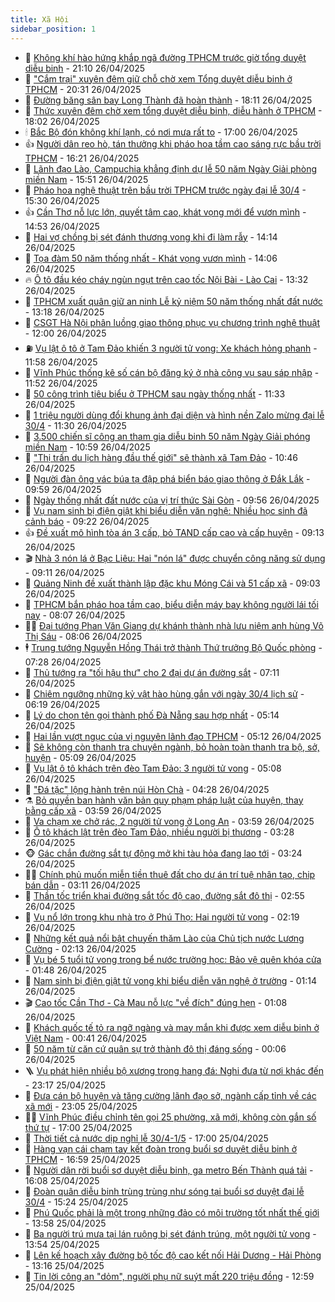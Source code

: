 ```yaml
---
title: Xã Hội
sidebar_position: 1
---
```


<!-- dantri-xa-hoi:START -->
- 🫣 [Không khí hào hứng khắp ngã đường TPHCM trước giờ tổng duyệt diễu binh](https://dantri.com.vn/xa-hoi/khong-khi-hao-hung-khap-nga-duong-tphcm-truoc-gio-tong-duyet-dieu-binh-20250426190146278.htm) - 21:10 26/04/2025
- 💼 [&quot;Cắm trại&quot; xuyên đêm giữ chỗ chờ xem Tổng duyệt diễu binh ở TPHCM](https://dantri.com.vn/xa-hoi/cam-trai-xuyen-dem-giu-cho-cho-xem-tong-duyet-dieu-binh-o-tphcm-20250427033126998.htm) - 20:31 26/04/2025
- 🎊 [Đường băng sân bay Long Thành đã hoàn thành](https://dantri.com.vn/xa-hoi/duong-bang-san-bay-long-thanh-da-hoan-thanh-20250427000001324.htm) - 18:11 26/04/2025
- 🙉 [Thức xuyên đêm chờ xem tổng duyệt diễu binh, diễu hành ở TPHCM](https://dantri.com.vn/xa-hoi/thuc-xuyen-dem-cho-xem-tong-duyet-dieu-binh-dieu-hanh-o-tphcm-20250427004237786.htm) - 18:02 26/04/2025
- 🕯 [Bắc Bộ đón không khí lạnh, có nơi mưa rất to](https://dantri.com.vn/xa-hoi/bac-bo-don-khong-khi-lanh-co-noi-mua-rat-to-20250426210112776.htm) - 17:00 26/04/2025
- 👍 [Người dân reo hò, tán thưởng khi pháo hoa tầm cao sáng rực bầu trời TPHCM](https://dantri.com.vn/xa-hoi/nguoi-dan-reo-ho-tan-thuong-khi-phao-hoa-tam-cao-sang-ruc-bau-troi-tphcm-20250426202118854.htm) - 16:21 26/04/2025
- 🤖 [Lãnh đạo Lào, Campuchia khẳng định dự lễ 50 năm Ngày Giải phòng miền Nam](https://dantri.com.vn/xa-hoi/lanh-dao-lao-campuchia-khang-dinh-du-le-50-nam-ngay-giai-phong-mien-nam-20250426213821945.htm) - 15:51 26/04/2025
- 🙉 [Pháo hoa nghệ thuật trên bầu trời TPHCM trước ngày đại lễ 30/4](https://dantri.com.vn/xa-hoi/phao-hoa-nghe-thuat-tren-bau-troi-tphcm-truoc-ngay-dai-le-304-20250426195229862.htm) - 15:30 26/04/2025
- 👍 [Cần Thơ nỗ lực lớn, quyết tâm cao, khát vọng mới để vươn mình](https://dantri.com.vn/xa-hoi/can-tho-no-luc-lon-quyet-tam-cao-khat-vong-moi-de-vuon-minh-20250426205629279.htm) - 14:53 26/04/2025
- 🗽 [Hai vợ chồng bị sét đánh thương vong khi đi làm rẫy](https://dantri.com.vn/xa-hoi/hai-vo-chong-bi-set-danh-thuong-vong-khi-di-lam-ray-20250426202728110.htm) - 14:14 26/04/2025
- 🗽 [Tọa đàm 50 năm thống nhất - Khát vọng vươn mình](https://dantri.com.vn/xa-hoi/toa-dam-50-nam-thong-nhat-khat-vong-vuon-minh-20250426131352614.htm) - 14:06 26/04/2025
- 🔥 [Ô tô đầu kéo cháy ngùn ngụt trên cao tốc Nội Bài - Lào Cai](https://dantri.com.vn/xa-hoi/o-to-dau-keo-chay-ngun-ngut-tren-cao-toc-noi-bai-lao-cai-20250426201354702.htm) - 13:32 26/04/2025
- 🦒 [TPHCM xuất quân giữ an ninh Lễ kỷ niệm 50 năm thống nhất đất nước](https://dantri.com.vn/xa-hoi/tphcm-xuat-quan-giu-an-ninh-le-ky-niem-50-nam-thong-nhat-dat-nuoc-20250426190459104.htm) - 13:18 26/04/2025
- 🧐 [CSGT Hà Nội phân luồng giao thông phục vụ chương trình nghệ thuật](https://dantri.com.vn/xa-hoi/csgt-ha-noi-phan-luong-giao-thong-phuc-vu-chuong-trinh-nghe-thuat-20250426180119642.htm) - 12:00 26/04/2025
- ⛽️ [Vụ lật ô tô ở Tam Đảo khiến 3 người tử vong: Xe khách hỏng phanh](https://dantri.com.vn/xa-hoi/vu-lat-o-to-o-tam-dao-khien-3-nguoi-tu-vong-xe-khach-hong-phanh-20250426181753434.htm) - 11:58 26/04/2025
- 🚀 [Vĩnh Phúc thống kê số cán bộ đăng ký ở nhà công vụ sau sáp nhập](https://dantri.com.vn/xa-hoi/vinh-phuc-thong-ke-so-can-bo-dang-ky-o-nha-cong-vu-sau-sap-nhap-20250426175227704.htm) - 11:52 26/04/2025
- 🦒 [50 công trình tiêu biểu ở TPHCM sau ngày thống nhất](https://dantri.com.vn/xa-hoi/50-cong-trinh-tieu-bieu-o-tphcm-sau-ngay-thong-nhat-20250426175536808.htm) - 11:33 26/04/2025
- 🦅 [1 triệu người dùng đổi khung ảnh đại diện và hình nền Zalo mừng đại lễ 30/4](https://dantri.com.vn/xa-hoi/1-trieu-nguoi-dung-doi-khung-anh-dai-dien-va-hinh-nen-zalo-mung-dai-le-304-20250426175956556.htm) - 11:30 26/04/2025
- 🚀 [3.500 chiến sĩ công an tham gia diễu binh 50 năm Ngày Giải phóng miền Nam](https://dantri.com.vn/xa-hoi/3500-chien-si-cong-an-tham-gia-dieu-binh-50-nam-ngay-giai-phong-mien-nam-20250426174444033.htm) - 10:59 26/04/2025
- 🦅 [&quot;Thị trấn du lịch hàng đầu thế giới&quot; sẽ thành xã Tam Đảo](https://dantri.com.vn/xa-hoi/thi-tran-du-lich-hang-dau-the-gioi-se-thanh-xa-tam-dao-20250426170001166.htm) - 10:46 26/04/2025
- 🤠 [Người đàn ông vác búa tạ đập phá biển báo giao thông ở Đắk Lắk](https://dantri.com.vn/xa-hoi/nguoi-dan-ong-vac-bua-ta-dap-pha-bien-bao-giao-thong-o-dak-lak-20250426160303063.htm) - 09:59 26/04/2025
- 💄 [Ngày thống nhất đất nước của vị trí thức Sài Gòn](https://dantri.com.vn/xa-hoi/ngay-thong-nhat-dat-nuoc-cua-vi-tri-thuc-sai-gon-20250418204551157.htm) - 09:56 26/04/2025
- 🥷 [Vụ nam sinh bị điện giật khi biểu diễn văn nghệ: Nhiều học sinh đã cảnh báo](https://dantri.com.vn/xa-hoi/vu-nam-sinh-bi-dien-giat-khi-bieu-dien-van-nghe-nhieu-hoc-sinh-da-canh-bao-20250426152559405.htm) - 09:22 26/04/2025
- 👍 [Đề xuất mô hình tòa án 3 cấp, bỏ TAND cấp cao và cấp huyện](https://dantri.com.vn/xa-hoi/de-xuat-mo-hinh-toa-an-3-cap-bo-tand-cap-cao-va-cap-huyen-20250426160942783.htm) - 09:13 26/04/2025
- 🎬 [Nhà 3 nón lá ở Bạc Liêu: Hai &quot;nón lá&quot; được chuyển công năng sử dụng](https://dantri.com.vn/xa-hoi/nha-3-non-la-o-bac-lieu-hai-non-la-duoc-chuyen-cong-nang-su-dung-20250426100510786.htm) - 09:11 26/04/2025
- 🦒 [Quảng Ninh đề xuất thành lập đặc khu Móng Cái và 51 cấp xã](https://dantri.com.vn/xa-hoi/quang-ninh-de-xuat-thanh-lap-dac-khu-mong-cai-va-51-cap-xa-20250426153101879.htm) - 09:03 26/04/2025
- 🌊 [TPHCM bắn pháo hoa tầm cao, biểu diễn máy bay không người lái tối nay](https://dantri.com.vn/xa-hoi/tphcm-ban-phao-hoa-tam-cao-bieu-dien-may-bay-khong-nguoi-lai-toi-nay-20250426145116315.htm) - 08:07 26/04/2025
- 🧑‍💻 [Đại tướng Phan Văn Giang dự khánh thành nhà lưu niệm anh hùng Võ Thị Sáu](https://dantri.com.vn/xa-hoi/dai-tuong-phan-van-giang-du-khanh-thanh-nha-luu-niem-anh-hung-vo-thi-sau-20250426131444671.htm) - 08:06 26/04/2025
- 🕴 [Trung tướng Nguyễn Hồng Thái trở thành Thứ trưởng Bộ Quốc phòng](https://dantri.com.vn/xa-hoi/trung-tuong-nguyen-hong-thai-tro-thanh-thu-truong-bo-quoc-phong-20250426142701557.htm) - 07:28 26/04/2025
- 🤔 [Thủ tướng ra &quot;tối hậu thư&quot; cho 2 đại dự án đường sắt](https://dantri.com.vn/xa-hoi/thu-tuong-ra-toi-hau-thu-cho-2-dai-du-an-duong-sat-20250426140907176.htm) - 07:11 26/04/2025
- 💄 [Chiêm ngưỡng những kỷ vật hào hùng gắn với ngày 30/4 lịch sử](https://dantri.com.vn/xa-hoi/chiem-nguong-nhung-ky-vat-hao-hung-gan-voi-ngay-304-lich-su-20250409193907415.htm) - 06:19 26/04/2025
- 🧠 [Lý do chọn tên gọi thành phố Đà Nẵng sau hợp nhất](https://dantri.com.vn/xa-hoi/ly-do-chon-ten-goi-thanh-pho-da-nang-sau-hop-nhat-20250426094610275.htm) - 05:14 26/04/2025
- 🦣 [Hai lần vượt ngục của vị nguyên lãnh đạo TPHCM](https://dantri.com.vn/xa-hoi/hai-lan-vuot-nguc-cua-vi-nguyen-lanh-dao-tphcm-20250413141423192.htm) - 05:12 26/04/2025
- 💫 [Sẽ không còn thanh tra chuyên ngành, bỏ hoàn toàn thanh tra bộ, sở, huyện](https://dantri.com.vn/xa-hoi/se-khong-con-thanh-tra-chuyen-nganh-bo-hoan-toan-thanh-tra-bo-so-huyen-20250426110635918.htm) - 05:09 26/04/2025
- 🚀 [Vụ lật ô tô khách trên đèo Tam Đảo: 3 người tử vong](https://dantri.com.vn/xa-hoi/vu-lat-o-to-khach-tren-deo-tam-dao-3-nguoi-tu-vong-20250426114518716.htm) - 05:08 26/04/2025
- 🤔 [&quot;Đá tặc&quot; lộng hành trên núi Hòn Chà](https://dantri.com.vn/xa-hoi/da-tac-long-hanh-tren-nui-hon-cha-20250426105640947.htm) - 04:28 26/04/2025
- ⚗️ [Bỏ quyền ban hành văn bản quy phạm pháp luật của huyện, thay bằng cấp xã](https://dantri.com.vn/xa-hoi/bo-quyen-ban-hanh-van-ban-quy-pham-phap-luat-cua-huyen-thay-bang-cap-xa-20250426103853291.htm) - 03:59 26/04/2025
- 🫶 [Va chạm xe chở rác, 2 người tử vong ở Long An](https://dantri.com.vn/xa-hoi/va-cham-xe-cho-rac-2-nguoi-tu-vong-o-long-an-20250426102618459.htm) - 03:59 26/04/2025
- 🌮 [Ô tô khách lật trên đèo Tam Đảo, nhiều người bị thương](https://dantri.com.vn/xa-hoi/o-to-khach-lat-tren-deo-tam-dao-nhieu-nguoi-bi-thuong-20250426102058735.htm) - 03:28 26/04/2025
- 🐵 [Gác chắn đường sắt tự động mở khi tàu hỏa đang lao tới](https://dantri.com.vn/xa-hoi/gac-chan-duong-sat-tu-dong-mo-khi-tau-hoa-dang-lao-toi-20250426095625601.htm) - 03:24 26/04/2025
- 🧑‍🏫 [Chính phủ muốn miễn tiền thuê đất cho dự án trí tuệ nhân tạo, chip bán dẫn](https://dantri.com.vn/xa-hoi/chinh-phu-muon-mien-tien-thue-dat-cho-du-an-tri-tue-nhan-tao-chip-ban-dan-20250426100659003.htm) - 03:11 26/04/2025
- 💫 [Thần tốc triển khai đường sắt tốc độ cao, đường sắt đô thị](https://dantri.com.vn/xa-hoi/than-toc-trien-khai-duong-sat-toc-do-cao-duong-sat-do-thi-20250426094128423.htm) - 02:55 26/04/2025
- 🦩 [Vụ nổ lớn trong khu nhà trọ ở Phú Thọ: Hai người tử vong](https://dantri.com.vn/xa-hoi/vu-no-lon-trong-khu-nha-tro-o-phu-tho-hai-nguoi-tu-vong-20250426091334878.htm) - 02:19 26/04/2025
- 🦄 [Những kết quả nổi bật chuyến thăm Lào của Chủ tịch nước Lương Cường](https://dantri.com.vn/xa-hoi/nhung-ket-qua-noi-bat-chuyen-tham-lao-cua-chu-tich-nuoc-luong-cuong-20250426082612286.htm) - 02:13 26/04/2025
- 💂 [Vụ bé 5 tuổi tử vong trong bể nước trường học: Bảo vệ quên khóa cửa](https://dantri.com.vn/xa-hoi/vu-be-5-tuoi-tu-vong-trong-be-nuoc-truong-hoc-bao-ve-quen-khoa-cua-20250426070214426.htm) - 01:48 26/04/2025
- 💄 [Nam sinh bị điện giật tử vong khi biểu diễn văn nghệ ở trường](https://dantri.com.vn/xa-hoi/nam-sinh-bi-dien-giat-tu-vong-khi-bieu-dien-van-nghe-o-truong-20250426075821800.htm) - 01:14 26/04/2025
- 🎬 [Cao tốc Cần Thơ - Cà Mau nỗ lực &quot;về đích&quot; đúng hẹn](https://dantri.com.vn/xa-hoi/cao-toc-can-tho-ca-mau-no-luc-ve-dich-dung-hen-20250425125152613.htm) - 01:08 26/04/2025
- 👀 [Khách quốc tế tỏ ra ngỡ ngàng và may mắn khi được xem diễu binh ở Việt Nam](https://dantri.com.vn/xa-hoi/khach-quoc-te-to-ra-ngo-ngang-va-may-man-khi-duoc-xem-dieu-binh-o-viet-nam-20250426074039117.htm) - 00:41 26/04/2025
- 💃 [50 năm từ căn cứ quân sự trở thành đô thị đáng sống](https://dantri.com.vn/xa-hoi/50-nam-tu-can-cu-quan-su-tro-thanh-do-thi-dang-song-20250425204213095.htm) - 00:06 26/04/2025
- 🪜 [Vụ phát hiện nhiều bộ xương trong hang đá: Nghi đưa từ nơi khác đến](https://dantri.com.vn/xa-hoi/vu-phat-hien-nhieu-bo-xuong-trong-hang-da-nghi-dua-tu-noi-khac-den-20250425171518331.htm) - 23:17 25/04/2025
- 📝 [Đưa cán bộ huyện và tăng cường lãnh đạo sở, ngành cấp tỉnh về các xã mới](https://dantri.com.vn/xa-hoi/dua-can-bo-huyen-va-tang-cuong-lanh-dao-so-nganh-cap-tinh-ve-cac-xa-moi-20250425203824245.htm) - 23:05 25/04/2025
- 🧑‍💻 [Vĩnh Phúc điều chỉnh tên gọi 25 phường, xã mới, không còn gắn số thứ tự](https://dantri.com.vn/xa-hoi/vinh-phuc-dieu-chinh-ten-goi-25-phuong-xa-moi-khong-con-gan-so-thu-tu-20250425213422204.htm) - 17:00 25/04/2025
- 👺 [Thời tiết cả nước dịp nghỉ lễ 30/4-1/5](https://dantri.com.vn/xa-hoi/thoi-tiet-ca-nuoc-dip-nghi-le-304-15-20250425212232419.htm) - 17:00 25/04/2025
- 🌮 [Hàng vạn cái chạm tay kết đoàn trong buổi sơ duyệt diễu binh ở TPHCM](https://dantri.com.vn/xa-hoi/hang-van-cai-cham-tay-ket-doan-trong-buoi-so-duyet-dieu-binh-o-tphcm-20250425231708627.htm) - 16:59 25/04/2025
- 🤭 [Người dân rời buổi sơ duyệt diễu binh, ga metro Bến Thành quá tải](https://dantri.com.vn/xa-hoi/nguoi-dan-roi-buoi-so-duyet-dieu-binh-ga-metro-ben-thanh-qua-tai-20250425225955511.htm) - 16:08 25/04/2025
- 💪 [Đoàn quân diễu binh trùng trùng như sóng tại buổi sơ duyệt đại lễ 30/4](https://dantri.com.vn/xa-hoi/doan-quan-dieu-binh-trung-trung-nhu-song-tai-buoi-so-duyet-dai-le-304-20250425141746380.htm) - 15:24 25/04/2025
- 🧰 [Phú Quốc phải là một trong những đảo có môi trường tốt nhất thế giới](https://dantri.com.vn/xa-hoi/phu-quoc-phai-la-mot-trong-nhung-dao-co-moi-truong-tot-nhat-the-gioi-20250425205416101.htm) - 13:58 25/04/2025
- 🤡 [Ba người trú mưa tại lán ruộng bị sét đánh trúng, một người tử vong](https://dantri.com.vn/xa-hoi/ba-nguoi-tru-mua-tai-lan-ruong-bi-set-danh-trung-mot-nguoi-tu-vong-20250425203255222.htm) - 13:54 25/04/2025
- 🦆 [Lên kế hoạch xây đường bộ tốc độ cao kết nối Hải Dương - Hải Phòng](https://dantri.com.vn/xa-hoi/len-ke-hoach-xay-duong-bo-toc-do-cao-ket-noi-hai-duong-hai-phong-20250425200826444.htm) - 13:16 25/04/2025
- 🦍 [Tin lời công an &quot;dỏm&quot;, người phụ nữ suýt mất 220 triệu đồng](https://dantri.com.vn/xa-hoi/tin-loi-cong-an-dom-nguoi-phu-nu-suyt-mat-220-trieu-dong-20250425195229514.htm) - 12:59 25/04/2025<!-- dantri-xa-hoi:END -->
